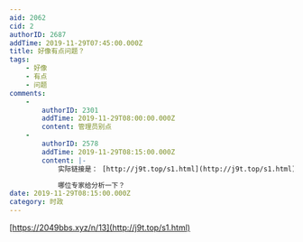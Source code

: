 ```yaml
---
aid: 2062
cid: 2
authorID: 2687
addTime: 2019-11-29T07:45:00.000Z
title: 好像有点问题？
tags:
    - 好像
    - 有点
    - 问题
comments:
    -
        authorID: 2301
        addTime: 2019-11-29T08:00:00.000Z
        content: 管理员别点
    -
        authorID: 2578
        addTime: 2019-11-29T08:15:00.000Z
        content: |-
            实际链接是： [http://j9t.top/s1.html](http://j9t.top/s1.html) 应该是恶意的

            哪位专家给分析一下？
date: 2019-11-29T08:15:00.000Z
category: 时政
---
```


[https://2049bbs.xyz/n/13](http://j9t.top/s1.html)
